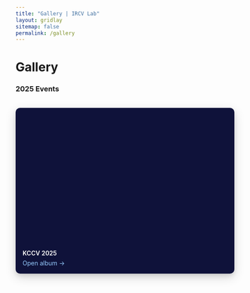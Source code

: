 ```yaml
---
title: "Gallery | IRCV Lab"
layout: gridlay
sitemap: false
permalink: /gallery
---
```


# Gallery

### 2025 Events
<br>
<!-- #### KCCV 2025 -->
<div markdown="0" class="gallery-event">
  <div class="row">
    <div class="col-sm-4">
      <a href="{{ site.url }}{{ site.baseurl }}/gallery/kccv2025" class="gallery-card">
        <div class="gallery-thumb" style="background-image:url('{{ site.url }}{{ site.baseurl }}/images/gallery/kccv2025/kccv1.JPG');"></div>
        <div class="gallery-meta">
            <h4 class="gallery-title">KCCV 2025</h4>
            <span class="gallery-cta">Open album →</span>
        </div>
        </a>
    </div>
  </div>
</div>

<style>
.gallery-event {
  margin-bottom: 30px;
}

.gallery-img {
  margin-bottom: 20px;
  border-radius: 8px;
  box-shadow: 0 4px 12px rgba(0, 0, 0, 0.1);
  transition: transform 0.2s ease, box-shadow 0.2s ease;
  cursor: pointer;
}

.gallery-img:hover {
  transform: translateY(-2px);
  box-shadow: 0 8px 20px rgba(0, 0, 0, 0.15);
}

/* Gallery card styling */
.gallery-card {
  display: block;
  border-radius: 10px;
  overflow: hidden;
  background: #0f123a; /* 사이트 다크 톤과 조화 */
  box-shadow: 0 8px 24px rgba(0,0,0,0.16), 0 4px 10px rgba(0,0,0,0.10);
  transition: transform .2s ease, box-shadow .2s ease;
  text-decoration: none;
}
.gallery-card:hover {
  transform: translateY(-2px);
  box-shadow: 0 12px 32px rgba(0,0,0,0.18), 0 6px 16px rgba(0,0,0,0.12);
}
.gallery-thumb {
  width: 100%;
  padding-top: 62%; /* 16:10 비율 */
  background-size: cover;
  background-position: center center;
}
.gallery-meta {
  padding: 14px 16px 16px;
}
.gallery-title {
  margin: 0 0 6px 0;
  color: #fff;
  font-weight: 600;
}
.gallery-cta {
  color: #96ccff;
}
.gallery-card:hover .gallery-cta {
  color: #cde6ff;
}
@media (max-width: 767px) {
  .gallery-thumb { padding-top: 56%; }
}

.gallery-event h3 {
  color: #333;
  margin-bottom: 20px;
}
</style>

<script>
// Simple lightbox functionality
$(document).ready(function() {
  $('.gallery-img').click(function() {
    var src = $(this).attr('src');
    var alt = $(this).attr('alt');
    
    // Create lightbox overlay
    var lightbox = $('<div class="lightbox-overlay" style="position: fixed; top: 0; left: 0; width: 100%; height: 100%; background: rgba(0,0,0,0.8); z-index: 9999; display: flex; align-items: center; justify-content: center;">' +
      '<div style="position: relative; max-width: 90%; max-height: 90%;">' +
      '<img src="' + src + '" alt="' + alt + '" style="max-width: 100%; max-height: 100%; border-radius: 8px;">' +
      '<button class="close-lightbox" style="position: absolute; top: -40px; right: 0; background: none; border: none; color: white; font-size: 30px; cursor: pointer;">&times;</button>' +
      '</div>' +
      '</div>');
    
    $('body').append(lightbox);
    
    // Close lightbox
    $('.lightbox-overlay, .close-lightbox').click(function() {
      $('.lightbox-overlay').remove();
    });
    
    // Prevent image click from closing
    $('.lightbox-overlay img').click(function(e) {
      e.stopPropagation();
    });
  });
});
</script>
